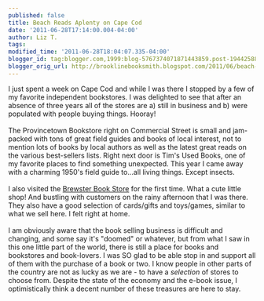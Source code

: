```yaml
---
published: false
title: Beach Reads Aplenty on Cape Cod
date: '2011-06-28T17:14:00.004-04:00'
author: Liz T.
tags: 
modified_time: '2011-06-28T18:04:07.335-04:00'
blogger_id: tag:blogger.com,1999:blog-5767374071871443859.post-1944258851190490358
blogger_orig_url: http://brooklinebooksmith.blogspot.com/2011/06/beach-reads-aplenty-on-cape-cod.html
---
```


I just spent a week on Cape Cod and while I was there I stopped by a few of my favorite independent bookstores. I was delighted to see that after an absence of three years all of the stores are a) still in business and b) were populated with people buying things. Hooray! <br /><br />The <span id="SPELLING_ERROR_0" class="blsp-spelling-error">Provincetown</span> Bookstore right on Commercial Street is small and jam-packed with tons of great field guides and books of local interest, not to mention lots of books by local authors as well as the <span id="SPELLING_ERROR_1" class="blsp-spelling-corrected">latest</span> great reads on the various best-sellers lists. Right next door is Tim's Used Books, one of my favorite places to find something unexpected. This year I came away with a charming 1950's field guide to...all living things. Except insects. <br /><br />I also visited the <a href="http://www.brewsterbookstore.com/">Brewster Book Store</a> for the first time. What a cute little shop! And bustling with customers on the rainy afternoon that I was there. They also have a good selection of cards/gifts and toys/games, similar to what we sell here. I felt right at home.<br /><br />I am obviously aware that the <span id="SPELLING_ERROR_2" class="blsp-spelling-corrected">book selling</span> business is difficult and changing, and some say it's "doomed" or whatever, but from what I saw in this one little part of the world, there is still a place for books and bookstores and book-lovers. I was SO glad to be able stop in and support all of them with the purchase of a book or two. I know people in other parts of the country are not as lucky as we are - to have a <em>selection</em> of stores to choose from. Despite the state of the economy and the e-book issue, I optimistically think a decent number of these treasures are here to stay.